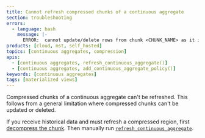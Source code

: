```yaml
---
title: Cannot refresh compressed chunks of a continuous aggregate
section: troubleshooting
errors:
  - language: bash
    message: |-
      ERROR:  cannot update/delete rows from chunk <CHUNK_NAME> as it is compressed
products: [cloud, mst, self_hosted]
topics: [continuous aggregates, compression]
apis:
  - [continuous aggregates, refresh_continuous_aggregate()]
  - [continuous aggregates, add_continuous_aggregate_policy()]
keywords: [continuous aggregates]
tags: [materialized views]
---
```


<!---
* Use this format for writing troubleshooting sections:
 - Cause: What causes the problem?
 - Consequence: What does the user see when they hit this problem?
 - Fix/Workaround: What can the user do to fix or work around the problem? Provide a "Resolving" Procedure if required.
 - Result: When the user applies the fix, what is the result when the same action is applied?
* Copy this comment at the top of every troubleshooting page
-->

Compressed chunks of a continuous aggregate can't be refreshed. This follows
from a general limitation where compressed chunks can't be updated or deleted.

If you receive historical data and must refresh a compressed region, first
[decompress the chunk][decompression]. Then manually run
[`refresh_continuous_aggregate`][refresh_continuous_aggregate].

[decompression]: /timescaledb/:currentVersion:/how-to-guides/compression/decompress-chunks/
[refresh_continuous_aggregate]: /api/:currentVersion:/continuous-aggregates/refresh_continuous_aggregate/
